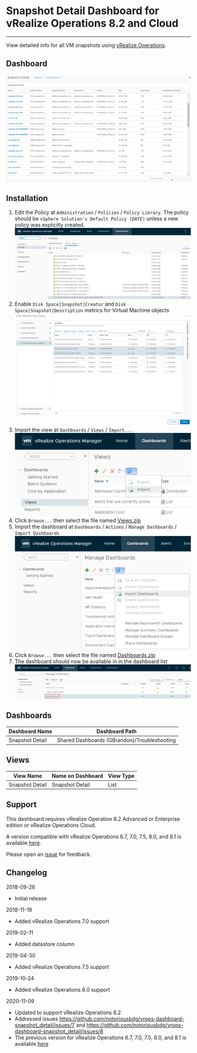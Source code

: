 # Snapshot Detail Dashboard for vRealize Operations 8.2 and Cloud
---------

View detailed info for all VM snapshots using [vRealize Operations](https://www.vmware.com/products/vrealize-operations.html).

## Dashboard
![Snapshot Detail](https://raw.githubusercontent.com/notoriousbdg/vrops-dashboard-snapshot_detail/master/images/Dashboard.png)

## Installation
1. Edit the Policy at `Administration` / `Policies` / `Policy Library`.  The policy should be `vSphere Solution's Default Policy (DATE)` unless a new policy was explicitly created.  
![Policy Library](https://raw.githubusercontent.com/notoriousbdg/vrops-dashboard-snapshot_detail/master/images/Policy_Library.png)
2. Enable `Disk Space|Snapshot|Creator` and `Disk Space|Snapshot|Description` metrics for Virtual Machine objects  
![Policy Metrics](https://raw.githubusercontent.com/notoriousbdg/vrops-dashboard-snapshot_detail/master/images/Policy_Metrics.png)
3. Import the view at `Dashboards` / `Views` / `Import...`  
![Import View](https://raw.githubusercontent.com/notoriousbdg/vrops-dashboard-snapshot_detail/master/images/Import_View.png)
4. Click `Browse...` then select the file named [Views.zip](https://github.com/notoriousbdg/vrops-dashboard-snapshot_detail/raw/master/Views.zip)
5. Import the dashboard at `Dashboards` / `Actions` / `Manage Dashboards` / `Import Dashboards`  
![Import Dashboard](https://raw.githubusercontent.com/notoriousbdg/vrops-dashboard-snapshot_detail/master/images/Import_Dashboard.png)
6. Click `Browse...` then select the file named [Dashboards.zip](https://github.com/notoriousbdg/vrops-dashboard-snapshot_detail/raw/master/Dashboards.zip)
7. The dashboard should now be available in in the dashboard list  
![Dashboard List](https://raw.githubusercontent.com/notoriousbdg/vrops-dashboard-snapshot_detail/master/images/Dashboard_List.png)

## Dashboards
| Dashboard Name | Dashboard Path |
|--|--|
| Snapshot Detail | Shared Dashboards (GBrandon)/Troubleshooting |

## Views
| View Name | Name on Dashboard | View Type |
|--|--|--|
| Snapshot Detail | Snapshot Detail | List |

## Support

This dashboard requires vRealize Operation 8.2 Advanced or Enterprise edition or vRealize Operations Cloud.

A version compatible with vRealize Operations 6.7, 7.0, 7.5, 8.0, and 8.1 is available [here](https://github.com/notoriousbdg/vrops-dashboard-snapshot_detail/tree/vrops-8.1).

Please open an [issue](https://github.com/notoriousbdg/vrops-dashboard-snapshot_detail/issues) for feedback.

## Changelog
2018-09-26
* Initial release

2018-11-19
* Added vRealize Operations 7.0 support

2019-02-11
* Added datastore column

2019-04-30
* Added vRealize Operations 7.5 support

2019-10-24
* Added vRealize Operations 8.0 support

2020-11-09
* Updated to support vRealize Operations 8.2
* Addressed issues https://github.com/notoriousbdg/vrops-dashboard-snapshot_detail/issues/7 and https://github.com/notoriousbdg/vrops-dashboard-snapshot_detail/issues/8
* The previous version for vRealize Operations 6.7, 7.0, 7.5, 8.0, and 8.1 is available [here](https://github.com/notoriousbdg/vrops-dashboard-snapshot_detail/tree/vrops-8.1)